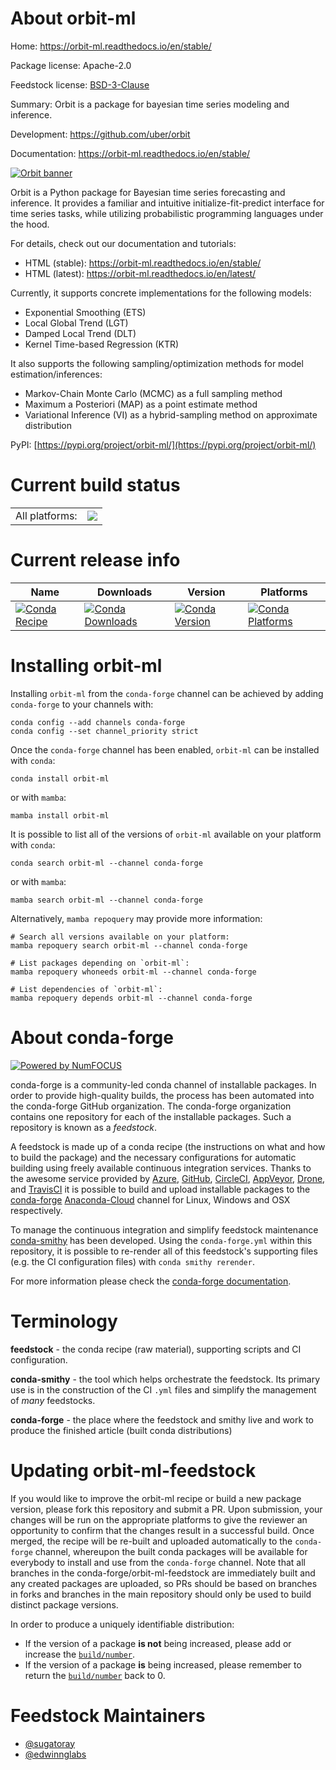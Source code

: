 About orbit-ml
==============

Home: https://orbit-ml.readthedocs.io/en/stable/

Package license: Apache-2.0

Feedstock license: [BSD-3-Clause](https://github.com/conda-forge/orbit-ml-feedstock/blob/main/LICENSE.txt)

Summary: Orbit is a package for bayesian time series modeling and inference.

Development: https://github.com/uber/orbit

Documentation: https://orbit-ml.readthedocs.io/en/stable/


<a href="https://github.com/uber/orbit">
  <img src="https://raw.githubusercontent.com/uber/orbit/dev/docs/img/orbit-banner.png" alt="Orbit banner" />
</a>

Orbit is a Python package for Bayesian time series forecasting and inference.
It provides a familiar and intuitive initialize-fit-predict interface for time
series tasks, while utilizing probabilistic programming languages under the hood.

For details, check out our documentation and tutorials:
- HTML (stable): https://orbit-ml.readthedocs.io/en/stable/
- HTML (latest): https://orbit-ml.readthedocs.io/en/latest/

Currently, it supports concrete implementations for the following models:

-  Exponential Smoothing (ETS)
-  Local Global Trend (LGT)
-  Damped Local Trend (DLT)
-  Kernel Time-based Regression (KTR)

It also supports the following sampling/optimization methods for model estimation/inferences:

-  Markov-Chain Monte Carlo (MCMC) as a full sampling method
-  Maximum a Posteriori (MAP) as a point estimate method
-  Variational Inference (VI) as a hybrid-sampling method on approximate
  distribution


PyPI: [https://pypi.org/project/orbit-ml/](https://pypi.org/project/orbit-ml/)


Current build status
====================


<table><tr><td>All platforms:</td>
    <td>
      <a href="https://dev.azure.com/conda-forge/feedstock-builds/_build/latest?definitionId=15081&branchName=main">
        <img src="https://dev.azure.com/conda-forge/feedstock-builds/_apis/build/status/orbit-ml-feedstock?branchName=main">
      </a>
    </td>
  </tr>
</table>

Current release info
====================

| Name | Downloads | Version | Platforms |
| --- | --- | --- | --- |
| [![Conda Recipe](https://img.shields.io/badge/recipe-orbit--ml-green.svg)](https://anaconda.org/conda-forge/orbit-ml) | [![Conda Downloads](https://img.shields.io/conda/dn/conda-forge/orbit-ml.svg)](https://anaconda.org/conda-forge/orbit-ml) | [![Conda Version](https://img.shields.io/conda/vn/conda-forge/orbit-ml.svg)](https://anaconda.org/conda-forge/orbit-ml) | [![Conda Platforms](https://img.shields.io/conda/pn/conda-forge/orbit-ml.svg)](https://anaconda.org/conda-forge/orbit-ml) |

Installing orbit-ml
===================

Installing `orbit-ml` from the `conda-forge` channel can be achieved by adding `conda-forge` to your channels with:

```
conda config --add channels conda-forge
conda config --set channel_priority strict
```

Once the `conda-forge` channel has been enabled, `orbit-ml` can be installed with `conda`:

```
conda install orbit-ml
```

or with `mamba`:

```
mamba install orbit-ml
```

It is possible to list all of the versions of `orbit-ml` available on your platform with `conda`:

```
conda search orbit-ml --channel conda-forge
```

or with `mamba`:

```
mamba search orbit-ml --channel conda-forge
```

Alternatively, `mamba repoquery` may provide more information:

```
# Search all versions available on your platform:
mamba repoquery search orbit-ml --channel conda-forge

# List packages depending on `orbit-ml`:
mamba repoquery whoneeds orbit-ml --channel conda-forge

# List dependencies of `orbit-ml`:
mamba repoquery depends orbit-ml --channel conda-forge
```


About conda-forge
=================

[![Powered by
NumFOCUS](https://img.shields.io/badge/powered%20by-NumFOCUS-orange.svg?style=flat&colorA=E1523D&colorB=007D8A)](https://numfocus.org)

conda-forge is a community-led conda channel of installable packages.
In order to provide high-quality builds, the process has been automated into the
conda-forge GitHub organization. The conda-forge organization contains one repository
for each of the installable packages. Such a repository is known as a *feedstock*.

A feedstock is made up of a conda recipe (the instructions on what and how to build
the package) and the necessary configurations for automatic building using freely
available continuous integration services. Thanks to the awesome service provided by
[Azure](https://azure.microsoft.com/en-us/services/devops/), [GitHub](https://github.com/),
[CircleCI](https://circleci.com/), [AppVeyor](https://www.appveyor.com/),
[Drone](https://cloud.drone.io/welcome), and [TravisCI](https://travis-ci.com/)
it is possible to build and upload installable packages to the
[conda-forge](https://anaconda.org/conda-forge) [Anaconda-Cloud](https://anaconda.org/)
channel for Linux, Windows and OSX respectively.

To manage the continuous integration and simplify feedstock maintenance
[conda-smithy](https://github.com/conda-forge/conda-smithy) has been developed.
Using the ``conda-forge.yml`` within this repository, it is possible to re-render all of
this feedstock's supporting files (e.g. the CI configuration files) with ``conda smithy rerender``.

For more information please check the [conda-forge documentation](https://conda-forge.org/docs/).

Terminology
===========

**feedstock** - the conda recipe (raw material), supporting scripts and CI configuration.

**conda-smithy** - the tool which helps orchestrate the feedstock.
                   Its primary use is in the construction of the CI ``.yml`` files
                   and simplify the management of *many* feedstocks.

**conda-forge** - the place where the feedstock and smithy live and work to
                  produce the finished article (built conda distributions)


Updating orbit-ml-feedstock
===========================

If you would like to improve the orbit-ml recipe or build a new
package version, please fork this repository and submit a PR. Upon submission,
your changes will be run on the appropriate platforms to give the reviewer an
opportunity to confirm that the changes result in a successful build. Once
merged, the recipe will be re-built and uploaded automatically to the
`conda-forge` channel, whereupon the built conda packages will be available for
everybody to install and use from the `conda-forge` channel.
Note that all branches in the conda-forge/orbit-ml-feedstock are
immediately built and any created packages are uploaded, so PRs should be based
on branches in forks and branches in the main repository should only be used to
build distinct package versions.

In order to produce a uniquely identifiable distribution:
 * If the version of a package **is not** being increased, please add or increase
   the [``build/number``](https://docs.conda.io/projects/conda-build/en/latest/resources/define-metadata.html#build-number-and-string).
 * If the version of a package **is** being increased, please remember to return
   the [``build/number``](https://docs.conda.io/projects/conda-build/en/latest/resources/define-metadata.html#build-number-and-string)
   back to 0.

Feedstock Maintainers
=====================

* [@sugatoray](https://github.com/sugatoray/)
* [@edwinnglabs](https://github.com/edwinnglabs/)
